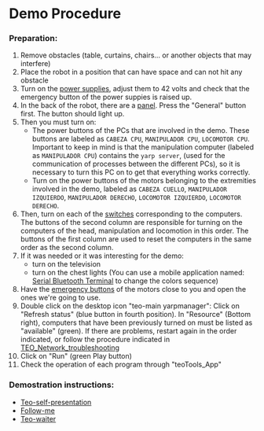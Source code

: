 # Demo Procedure

### Preparation:

1. Remove obstacles (table, curtains, chairs... or another objects that may interfere)
2. Place the robot in a position that can have space and can not hit any obstacle
3. Turn on the [power supplies](/fig/power-supply.jpg), adjust them to 42 volts and check that the emergency button of the power suppies is raised up.
4. In the back of the robot, there are a [panel](/fig/main-switches.jpg). Press the "General" button first. The button should light up.
5. Then you must turn on:
   * The power buttons of the PCs that are involved in the demo. These buttons are labeled as `CABEZA CPU`, `MANIPULADOR CPU`, `LOCOMOTOR CPU`. Important to keep in mind is that the manipulation computer (labeled as `MANIPULADOR CPU`) contains the `yarp server`, (used for the communication of processes between the different PCs), so it is necessary to turn this PC on to get that everything works correctly.
   * Turn on the power buttons of the motors belonging to the extremities involved in the demo, labeled as `CABEZA CUELLO`, `MANIPULADOR IZQUIERDO`, `MANIPULADOR DERECHO`, `LOCOMOTOR IZQUIERDO`, `LOCOMOTOR DERECHO`.
6. Then, turn on each of the [switches](/fig/pc-switches.jpg) corresponding to the computers. The buttons of the second column are responsible for turning on the computers of the head, manipulation and locomotion in this order. The buttons of the first column are used to reset the computers in the same order as the second column. 
7. If it was needed or it was interesting for the demo:
   * turn on the television
   * turn on the chest lights (You can use a mobile application named: [Serial Bluetooth Terminal](https://play.google.com/store/apps/details?id=de.kai_morich.serial_bluetooth_terminal&gl=ES) to change the colors sequence)
8. Have the [emergency buttons](/fig/emergency-buttons.jpg) of the motors close to you and open the ones we're going to use.
9. Double click on the desktop icon "teo-main yarpmanager":
Click on "Refresh status" (blue button in fourth position).
In "Resource" (Bottom right), computers that have been previously turned on must be listed as "available" (green). If there are problems, restart again in the order indicated, or follow the procedure indicated in [TEO_Network_troubleshooting](http://robots.uc3m.es/index.php/TEO_Network_troubleshooting)
10. Click on "Run" (green Play button)
11. Check the operation of each program through "teoTools_App"

### Demostration instructions:

* [Teo-self-presentation](https://github.com/roboticslab-uc3m/teo-self-presentation)
* [Follow-me](https://github.com/roboticslab-uc3m/follow-me)
* [Teo-waiter](https://github.com/roboticslab-uc3m/waiter/tree/develop)
